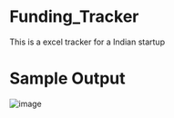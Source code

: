 # Funding_Tracker
This is a excel tracker for a Indian startup

# Sample Output
![image](https://user-images.githubusercontent.com/92489108/172709375-bdc81464-bac6-4b07-9bd0-c60c55438408.png)
